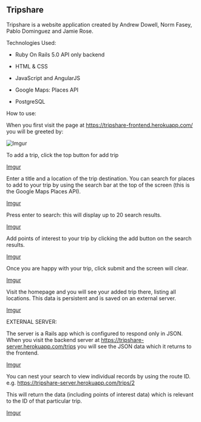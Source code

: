 ## Tripshare

Tripshare is a website application created by Andrew Dowell, Norm Fasey, Pablo Dominguez and Jamie Rose.

Technologies Used:

* Ruby On Rails 5.0 API only backend

* HTML & CSS

* JavaScript and AngularJS

* Google Maps: Places API

* PostgreSQL


How to use:

When you first visit the page at https://tripshare-frontend.herokuapp.com/ you will be greeted by:

![Imgur](http://i.imgur.com/XTTnH3N.png)

To add a trip, click the top button for add trip

[Imgur](http://i.imgur.com/XTTnH3N.png)

Enter a title and a location of the trip destination.  You can search for places to add to your trip by using the search bar at the top of the screen (this is the Google Maps Places API).

[Imgur](http://i.imgur.com/F0nV59n.png)

Press enter to search: this will display up to 20 search results.

[Imgur](http://i.imgur.com/6nIEQrw.png)

Add points of interest to your trip by clicking the add button on the search results.

[Imgur](http://i.imgur.com/Psz09sw.png)

Once you are happy with your trip, click submit and the screen will clear.

[Imgur](http://i.imgur.com/9zl7PKD.png)

Visit the homepage and you will see your added trip there, listing all locations.  This data is persistent and is saved on an external server.

[Imgur](http://i.imgur.com/9zl7PKD.png)


EXTERNAL SERVER:

The server is a Rails app which is configured to respond only in JSON.  When you visit the backend server at https://tripshare-server.herokuapp.com/trips you will see the JSON data which it returns to the frontend.

[Imgur](http://i.imgur.com/8u9NMa6.png)

You can nest your search to view individual records by using the route ID. e.g. https://tripshare-server.herokuapp.com/trips/2

This will return the data (including points of interest data) which is relevant to the ID of that particular trip.

[Imgur](http://i.imgur.com/4jP2yaE.png)

